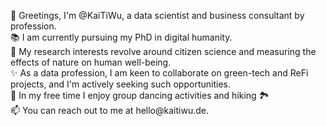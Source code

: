 <p>👋 Greetings, I'm @KaiTiWu, a data scientist and business consultant by profession. <br>
📚 I am currently pursuing my PhD in digital humanity.<br>
👀 My research interests revolve around citizen science and measuring the effects of nature on human well-being.<br>
✨ As a data profession, I am keen to collaborate on green-tech and ReFi projects, and I'm actively seeking such opportunities.<br>
🌱 In my free time I enjoy group dancing activities and hiking 🏞 <br>
📫 You can reach out to me at hello@kaitiwu.de.</p>

